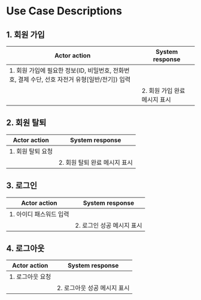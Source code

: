 # Use Case Descriptions

## 1. 회원 가입

| Actor action | System response |
| --- | --- |
| 1. 회원 가입에 필요한 정보(ID, 비밀번호, 전화번호, 결제 수단, 선호 자전거 유형[일반/전기]) 입력 | |
| | 2. 회원 가입 완료 메시지 표시 |

## 2. 회원 탈퇴

| Actor action | System response |
| --- | --- |
| 1. 회원 탈퇴 요청 | |
| | 2. 회원 탈퇴 완료 메시지 표시 |

## 3. 로그인

| Actor action | System response |
| --- | --- |
| 1. 아이디 패스워드 입력 | |
| | 2. 로그인 성공 메시지 표시 |

## 4. 로그아웃

| Actor action | System response |
| --- | --- |
| 1. 로그아웃 요청 | |
| | 2. 로그아웃 성공 메시지 표시 |
